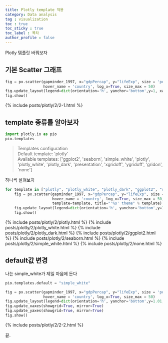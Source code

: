 ```yaml
---
title: Plotly template 적용
category: Data analysis
tag : visualization
toc : true
toc_sticky : true
toc_label : 목차
author_profile : false
---
```


Plotly 템플릿 바꿔보자

## 기본 Scatter 그래프

```python
fig = px.scatter(gapminder_1997, x="gdpPercap", y="lifeExp", size = 'pop', color = 'continent',
                 hover_name = 'country', log_x=True, size_max = 50)
fig.update_layout(legend=dict(orientation='h', yanchor='bottom',y=1, xanchor='right',x=1))
fig.show()
```
{% include posts/plotly/2/2-1.html %}

## template 종류를 알아보자

```python
import plotly.io as pio
pio.templates
```
> Templates configuration <br>
  Default template: 'plotly' <br>
  Available templates:
  ['ggplot2', 'seaborn', 'simple_white', 'plotly',
   'plotly_white', 'plotly_dark', 'presentation', 'xgridoff',
   'ygridoff', 'gridon', 'none']

하나씩 살펴보자
```python
for template in ["plotly", "plotly_white", "plotly_dark", "ggplot2", "seaborn", "simple_white", "none"]:
    fig = px.scatter(gapminder_1997, x="gdpPercap", y="lifeExp", size = 'pop', color = 'continent',
                     hover_name = 'country', log_x=True, size_max = 50,
                     template=template, title="'%s' theme" % template)
    fig.update_layout(legend=dict(orientation='h', yanchor='bottom',y=1, xanchor='right',x=1))
    fig.show()
```
{% include posts/plotly/2/plotly.html %}
{% include posts/plotly/2/plotly_white.html %}
{% include posts/plotly/2/plotly_dark.html %}
{% include posts/plotly/2/ggplot2.html %}
{% include posts/plotly/2/seaborn.html %}
{% include posts/plotly/2/simple_white.html %}
{% include posts/plotly/2/none.html %}

## default값 변경
나는 simple_white가 제일 마음에 든다
```python
pio.templates.default = "simple_white"
```
```python
fig = px.scatter(gapminder_1997, x="gdpPercap", y="lifeExp", size = 'pop', color = 'continent',
                 hover_name = 'country', log_x=True, size_max = 50)
fig.update_layout(legend=dict(orientation='h', yanchor='bottom',y=1.01, xanchor='right',x=1))
fig.update_xaxes(showgrid=True, mirror=True) 
fig.update_yaxes(showgrid=True, mirror=True)
fig.show()
```
{% include posts/plotly/2/2-2.html %}

끝.